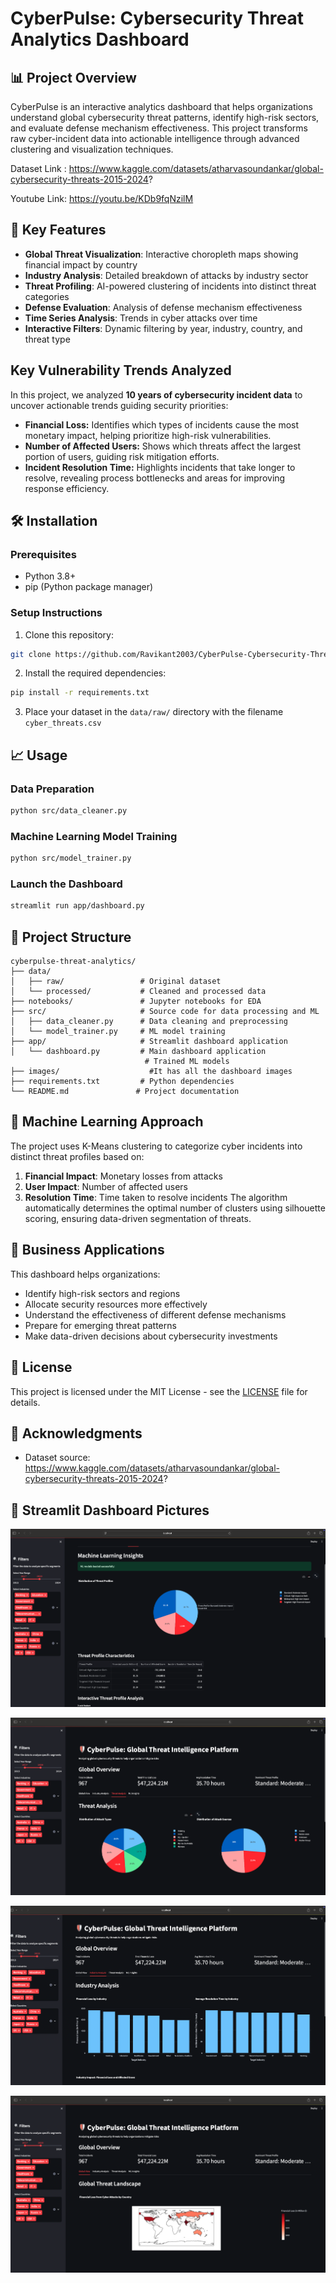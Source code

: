 # CyberPulse: Cybersecurity Threat Analytics Dashboard
## 📊 Project Overview
CyberPulse is an interactive analytics dashboard that helps organizations understand global cybersecurity threat patterns, identify high-risk sectors, and evaluate defense mechanism effectiveness. This project transforms raw cyber-incident data into actionable intelligence through advanced clustering and visualization techniques.


Dataset Link : https://www.kaggle.com/datasets/atharvasoundankar/global-cybersecurity-threats-2015-2024?


Youtube Link: https://youtu.be/KDb9fqNzilM

## 🚀 Key Features
- **Global Threat Visualization**: Interactive choropleth maps showing financial impact by country
- **Industry Analysis**: Detailed breakdown of attacks by industry sector
- **Threat Profiling**: AI-powered clustering of incidents into distinct threat categories
- **Defense Evaluation**: Analysis of defense mechanism effectiveness
- **Time Series Analysis**: Trends in cyber attacks over time
- **Interactive Filters**: Dynamic filtering by year, industry, country, and threat type

## Key Vulnerability Trends Analyzed

In this project, we analyzed **10 years of cybersecurity incident data** to uncover actionable trends guiding security priorities:

- **Financial Loss:** Identifies which types of incidents cause the most monetary impact, helping prioritize high-risk vulnerabilities.
- **Number of Affected Users:** Shows which threats affect the largest portion of users, guiding risk mitigation efforts.
- **Incident Resolution Time:** Highlights incidents that take longer to resolve, revealing process bottlenecks and areas for improving response efficiency.

## 🛠️ Installation
### Prerequisites
- Python 3.8+
- pip (Python package manager)
### Setup Instructions
1. Clone this repository:
```bash
git clone https://github.com/Ravikant2003/CyberPulse-Cybersecurity-Threat-Analytics-Dashboard.git
```
2. Install the required dependencies:
```bash
pip install -r requirements.txt
```
3. Place your dataset in the `data/raw/` directory with the filename `cyber_threats.csv`
## 📈 Usage
### Data Preparation
```bash
python src/data_cleaner.py
```
### Machine Learning Model Training
```bash
python src/model_trainer.py
```
### Launch the Dashboard
```bash
streamlit run app/dashboard.py
```
## 📁 Project Structure
```
cyberpulse-threat-analytics/
├── data/
│   ├── raw/                 # Original dataset
│   └── processed/           # Cleaned and processed data
├── notebooks/               # Jupyter notebooks for EDA
├── src/                     # Source code for data processing and ML
│   ├── data_cleaner.py      # Data cleaning and preprocessing
│   └── model_trainer.py     # ML model training
├── app/                     # Streamlit dashboard application
│   └── dashboard.py         # Main dashboard application
                              # Trained ML models
├── images/                    #It has all the dashboard images
├── requirements.txt         # Python dependencies
└── README.md               # Project documentation
```
## 🔮 Machine Learning Approach
The project uses K-Means clustering to categorize cyber incidents into distinct threat profiles based on:
1. **Financial Impact**: Monetary losses from attacks
2. **User Impact**: Number of affected users
3. **Resolution Time**: Time taken to resolve incidents
The algorithm automatically determines the optimal number of clusters using silhouette scoring, ensuring data-driven segmentation of threats.
## 🎯 Business Applications
This dashboard helps organizations:
- Identify high-risk sectors and regions
- Allocate security resources more effectively
- Understand the effectiveness of different defense mechanisms
- Prepare for emerging threat patterns
- Make data-driven decisions about cybersecurity investments
## 📝 License
This project is licensed under the MIT License - see the [LICENSE](LICENSE) file for details.
## 🙏 Acknowledgments
- Dataset source: https://www.kaggle.com/datasets/atharvasoundankar/global-cybersecurity-threats-2015-2024?

## 📸 Streamlit Dashboard Pictures

![Dashboard Screenshot 1](images/Pic1.png)

![Dashboard Screenshot 2](images/Pic2.png)

![Dashboard Screenshot 3](images/Pic3.png)

![Dashboard Screenshot 4](images/Pic4.png)
